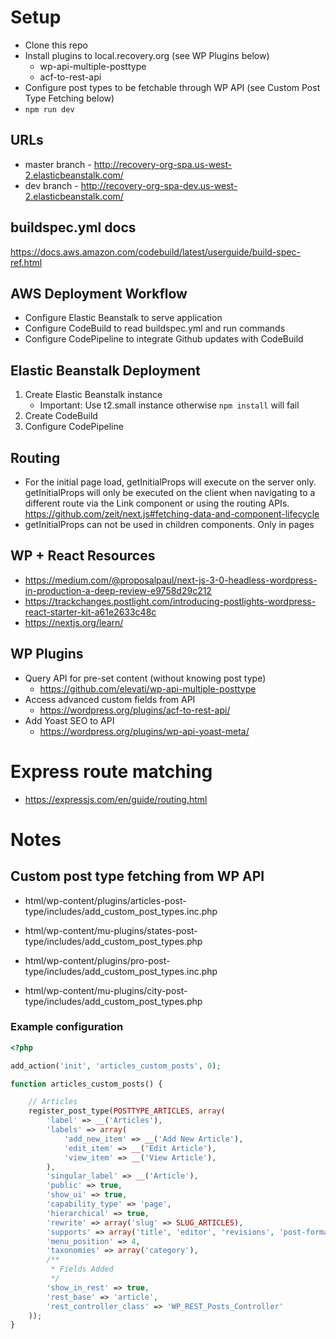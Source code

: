 # Setup

-   Clone this repo
-   Install plugins to local.recovery.org (see WP Plugins below)
    -   wp-api-multiple-posttype
    -   acf-to-rest-api
-   Configure post types to be fetchable through WP API (see Custom Post Type Fetching below)
-   `npm run dev`

## URLs

-   master branch - http://recovery-org-spa.us-west-2.elasticbeanstalk.com/
-   dev branch - http://recovery-org-spa-dev.us-west-2.elasticbeanstalk.com/

## buildspec.yml docs

https://docs.aws.amazon.com/codebuild/latest/userguide/build-spec-ref.html

## AWS Deployment Workflow

-   Configure Elastic Beanstalk to serve application
-   Configure CodeBuild to read buildspec.yml and run commands
-   Configure CodePipeline to integrate Github updates with CodeBuild

## Elastic Beanstalk Deployment

1.  Create Elastic Beanstalk instance
    -   Important: Use t2.small instance otherwise `npm install` will fail
2.  Create CodeBuild
3.  Configure CodePipeline

## Routing

-   For the initial page load, getInitialProps will execute on the server only. getInitialProps will only be executed on the client when navigating to a different route via the Link component or using the routing APIs. https://github.com/zeit/next.js#fetching-data-and-component-lifecycle
-   getInitialProps can not be used in children components. Only in pages

## WP + React Resources

-   https://medium.com/@proposalpaul/next-js-3-0-headless-wordpress-in-production-a-deep-review-e9758d29c212
-   https://trackchanges.postlight.com/introducing-postlights-wordpress-react-starter-kit-a61e2633c48c
-   https://nextjs.org/learn/

## WP Plugins

-   Query API for pre-set content (without knowing post type)
    -   https://github.com/elevati/wp-api-multiple-posttype
-   Access advanced custom fields from API
    -   https://wordpress.org/plugins/acf-to-rest-api/
-   Add Yoast SEO to API
    -   https://wordpress.org/plugins/wp-api-yoast-meta/

# Express route matching

-   https://expressjs.com/en/guide/routing.html

# Notes

## Custom post type fetching from WP API

-   html/wp-content/plugins/articles-post-type/includes/add_custom_post_types.inc.php

-   html/wp-content/mu-plugins/states-post-type/includes/add_custom_post_types.php

-   html/wp-content/plugins/pro-post-type/includes/add_custom_post_types.inc.php

-   html/wp-content/mu-plugins/city-post-type/includes/add_custom_post_types.php

### Example configuration

```php
<?php

add_action('init', 'articles_custom_posts', 0);

function articles_custom_posts() {

    // Articles
    register_post_type(POSTTYPE_ARTICLES, array(
        'label' => __('Articles'),
        'labels' => array(
            'add_new_item' => __('Add New Article'),
            'edit_item' => __('Edit Article'),
            'view_item' => __('View Article'),
        ),
        'singular_label' => __('Article'),
        'public' => true,
        'show_ui' => true,
        'capability_type' => 'page',
        'hierarchical' => true,
        'rewrite' => array('slug' => SLUG_ARTICLES),
        'supports' => array('title', 'editor', 'revisions', 'post-formats', 'page-attributes', 'thumbnail', 'author', 'excerpt'),
        'menu_position' => 4,
		'taxonomies' => array('category'),
		/**
		 * Fields Added
		 */
		'show_in_rest' => true,
		'rest_base' => 'article',
		'rest_controller_class' => 'WP_REST_Posts_Controller'
    ));
}
```
